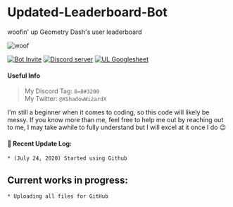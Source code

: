 # Updated-Leaderboard-Bot
woofin' up Geometry Dash's user leaderboard

![woof](https://cdn.discordapp.com/attachments/617880742193528844/733101509839159428/woofBanner.png)

[![Bot Invite](https://cdn.discordapp.com/attachments/643281081272893471/736445895767490680/key_BotInvite.png)](https://discordapp.com/oauth2/authorize?client_id=624842361247105025&permissions=201713728&scope=bot) [![Discord server](https://cdn.discordapp.com/attachments/643281081272893471/736445896761278524/key_DiscordServer.png)](https://discord.gg/Uz7pd4d) [![UL Googlesheet](https://cdn.discordapp.com/attachments/643281081272893471/736445894165135390/key_Googlesheet.png)](https://docs.google.com/spreadsheets/d/10lbPnDYJXhbtlA0ls0cGjjX_osFSG559IDrTbhgPHvc)

#### Useful Info
> My Discord Tag: `8=8#3200`<br>
> My Twitter: `@XShadowWizardX`

I'm still a beginner when it comes to coding, so this code will likely be messy. If you know more than me, feel free to help me out by reaching out to me, I may take awhile to fully understand but I will excel at it once I do 😉

#### 💎 Recent Update Log:
```
* (July 24, 2020) Started using Github
```

## Current works in progress:
```
* Uploading all files for GitHub
```
